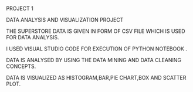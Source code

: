 PROJECT 1


DATA ANALYSIS AND VISUALIZATION PROJECT


THE SUPERSTORE DATA IS GIVEN IN FORM OF CSV FILE WHICH IS USED FOR DATA ANALYSIS.

I USED VISUAL STUDIO CODE FOR EXECUTION OF PYTHON NOTEBOOK .

DATA IS ANALYSED BY USING THE DATA MINING AND DATA CLEANING CONCEPTS.

DATA IS VISUALIZED AS HISTOGRAM,BAR,PIE CHART,BOX AND SCATTER PLOT.
